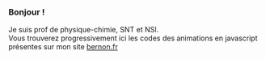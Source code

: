 <h3>Bonjour !</h3>
Je suis prof de physique-chimie, SNT et NSI.<br>
Vous trouverez progressivement ici les codes des animations en javascript présentes sur mon site <a href="https://bernon.fr">bernon.fr</a>
